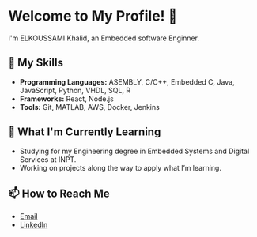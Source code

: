 # Welcome to My Profile! 👋

I'm ELKOUSSAMI Khalid, an Embedded software Enginner.

## 🚀 My Skills
- **Programming Languages:** ASEMBLY, C/C++, Embedded C, Java, JavaScript, Python, VHDL, SQL, R
- **Frameworks:** React, Node.js
- **Tools:** Git, MATLAB, AWS, Docker, Jenkins

## 🌱 What I'm Currently Learning
- Studying for my Engineering degree in Embedded Systems and Digital Services at INPT.
- Working on projects along the way to apply what I’m learning.

## 📫 How to Reach Me
- [Email](mailto:koussamikhalid0@gmail.com)
- [LinkedIn](www.linkedin.com/in/khalid-elkoussami-7182a3294)
